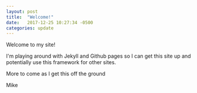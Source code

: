 ```yaml
---
layout: post
title:  "Welcome!"
date:   2017-12-25 10:27:34 -0500
categories: update
---
```

Welcome to my site!

I'm playing around with Jekyll and Github pages so I can get this site up and potentially use this framework for other sites.

More to come as I get this off the ground

Mike
